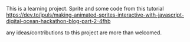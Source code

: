 This is a learning project. Sprite and some code from this tutorial https://dev.to/jpuls/making-animated-sprites-interactive-with-javascript-digital-ocean-hackathon-blog-part-2-4fhb

any ideas/contributions to this project are more than welcomed.